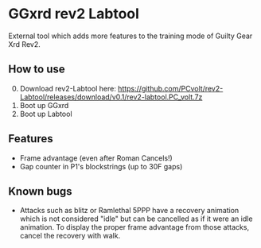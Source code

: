 # GGxrd rev2 Labtool
External tool which adds more features to the training mode of Guilty Gear Xrd Rev2.

## How to use
0. Download rev2-Labtool here: https://github.com/PCvolt/rev2-Labtool/releases/download/v0.1/rev2-labtool.PC_volt.7z
1. Boot up GGxrd
2. Boot up Labtool

## Features
- Frame advantage (even after Roman Cancels!)
- Gap counter in P1's blockstrings (up to 30F gaps)

## Known bugs
- Attacks such as blitz or Ramlethal 5PPP have a recovery animation which is not considered "idle" but can be cancelled as if it were an idle animation. To display the proper frame advantage from those attacks, cancel the recovery with walk.